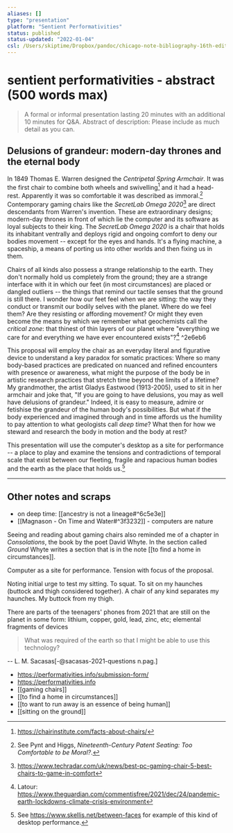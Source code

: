 ```yaml
---
aliases: []
type: "presentation"
platform: "Sentient Performativities"
status: published
status-updated: "2022-01-04"
csl: /Users/skiptime/Dropbox/pandoc/chicago-note-bibliography-16th-edition.csl
---
```


# sentient performativities - abstract (500 words max)

> A formal or informal presentation lasting 20 minutes with an additional 10 minutes for Q&A.
> Abstract of description: Please include as much detail as you can.

## Delusions of grandeur: modern-day thrones and the eternal body

In 1849 Thomas E. Warren designed the _Centripetal Spring Armchair_. It was the first chair to combine both wheels and swivelling[^1] and it had a head-rest. Apparently it was so comfortable it was described as immoral.[^2] Contemporary gaming chairs like the _SecretLab Omega 2020_[^3] are direct descendants from Warren's invention. These are extraordinary designs; modern-day thrones in front of which lie the computer and its software as loyal subjects to their king. The _SecretLab Omega 2020_ is a chair that holds its inhabitant ventrally and deploys rigid and ongoing comfort to deny our bodies movement -- except for the eyes and hands. It's a flying machine, a spaceship, a means of porting us into other worlds and then fixing us in them. 

Chairs of all kinds also possess a strange relationship to the earth. They don't normally hold us completely from the ground; they are a strange interface with it in which our feet (in most circumstances) are placed or dangled outliers -- the things that remind our tactile senses that the ground is still there. I wonder how our feet feel when we are sitting: the way they conduct or transmit our bodily selves with the planet. Where do we feel them? Are they resisting or affording movement? Or might they even become the means by which we remember what geochemists call the _critical zone_: that thinest of thin layers of our planet where "everything we care for and everything we have ever encountered exists"?[^4]  ^2e6eb6

This proposal will employ the chair as an everyday literal and figurative device to understand a key paradox for somatic practices: Where so many body-based practices are predicated on nuanced and refined encounters with presence or awareness, what might the purpose of the body be in artistic research practices that stretch time beyond the limits of a lifetime? My grandmother, the artist Gladys Eastwood (1913-2005), used to sit in her armchair and joke that, "If you are going to have delusions, you may as well have delusions of grandeur." Indeed, it is easy to measure, admire or fetishise the grandeur of the human body's possibilities. But what if the body experienced and imagined through and in time affords us the humility to pay attention to what geologists call _deep time_? What then for how we steward and research the body in motion and the body at rest?

This presentation will use the computer's desktop as a site for performance -- a place to play and examine the tensions and contradictions of temporal scale that exist between our fleeting, fragile and rapacious human bodies and the earth as the place that holds us.[^5] 

[^1]: <https://chairinstitute.com/facts-about-chairs/>
[^2]: See Pynt and Higgs, _Nineteenth-Century Patent Seating: Too Comfortable to be Moral?_. 
[^3]: <https://www.techradar.com/uk/news/best-pc-gaming-chair-5-best-chairs-to-game-in-comfort>
[^4]: Latour: <https://www.theguardian.com/commentisfree/2021/dec/24/pandemic-earth-lockdowns-climate-crisis-environment>
[^5]: See <https://www.skellis.net/between-faces> for example of this kind of desktop performance. 

--- 

## Other notes and scraps

- on deep time: [[ancestry is not a lineage#^6c5e3e]]
- [[Magnason - On Time and Water#^3f3232]] - computers are nature

Seeing and reading about gaming chairs also reminded me of a chapter in  _Consolations_, the book by the poet David Whyte. In the section called _Ground_ Whyte writes a section that is in the note [[to find a home in circumstances]]. 


Computer as a site for performance. Tension with focus of the proposal.

Noting initial urge to test my sitting. To squat. To sit on my haunches (buttock and thigh considered together). A chair of any kind separates my haunches. My buttock from my thigh. 

There are parts of the teenagers' phones from 2021 that are still on the planet in some form: lithium, copper, gold, lead, zinc, etc; elemental fragments of devices 

> What was required of the earth so that I might be able to use this technology?

-- L. M. Sacasas[-@sacasas-2021-questions n.pag.]


- <https://performativities.info/submission-form/>
- <https://performativities.info>
- [[gaming chairs]]
- [[to find a home in circumstances]]
- [[to want to run away is an essence of being human]]
- [[sitting on the ground]]


